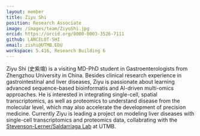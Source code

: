 ```yaml
---
layout: member
title: Ziyu Shi
position: Research Associate
image: /images/team/ZiyuShi.jpg
orcid: https://orcid.org/0000-0003-3526-7111
github: LANCELOT-SHI
email: zishi@UTMB.EDU
workspace: 5.416, Research Building 6
---
```


Ziyu Shi (史紫堉) is a visiting MD-PhD student in Gastroenterologists from Zhengzhou University in China. Besides clinical research experience in gastrointestinal and liver diseases, Ziyu is passionate about learning advanced sequence-based bioinformatis and AI-driven multi-omics approaches. He is interested in integrating single-cell, spatial transcriptomics, as well as proteomics to understand disease from the molecular level, which may also accelerate the development of precision medicine. Currently Ziyu is leading a project on modeling liver diseases with single-cell transcriptomics and proteomics data, collabrating with the [Stevenson-Lerner/Saldarriaga Lab][1] at UTMB. 

[1]: https://www.utmb.edu/pathology/research-laboratories/stevenson-lerner-saldarriaga-lab/home
